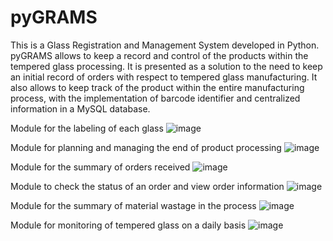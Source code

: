 # pyGRAMS
This is a Glass Registration and Management System developed in Python. pyGRAMS allows to keep a record and control of the products within the tempered glass processing.
It is presented as a solution to the need to keep an initial record of orders with respect to tempered glass manufacturing. It also allows to keep track of the product within the entire manufacturing process, with the implementation of barcode identifier and centralized information in a MySQL database.

Module for the labeling of each glass
![image](https://github.com/jdtite/pyGRAMS/assets/107453291/4923624d-6d74-4666-aed2-d7204d563057)

Module for planning and managing the end of product processing
![image](https://github.com/jdtite/pyGRAMS/assets/107453291/8609cb6a-c4d1-4d51-b106-77b4245e0652)

Module for the summary of orders received
![image](https://github.com/jdtite/pyGRAMS/assets/107453291/248d449b-dfc7-48b3-8722-d8ee246ea546)

Module to check the status of an order and view order information
![image](https://github.com/jdtite/pyGRAMS/assets/107453291/4fc43f6b-baa5-417e-9ad2-f86f2c00f645)

Module for the summary of material wastage in the process
![image](https://github.com/jdtite/pyGRAMS/assets/107453291/40de3ebb-9ce3-4be2-8b25-b33609ab1250)

Module for monitoring of tempered glass on a daily basis
![image](https://github.com/jdtite/pyGRAMS/assets/107453291/b8552bbd-ab1a-4e1b-b77d-80b1db6ecfe6)

